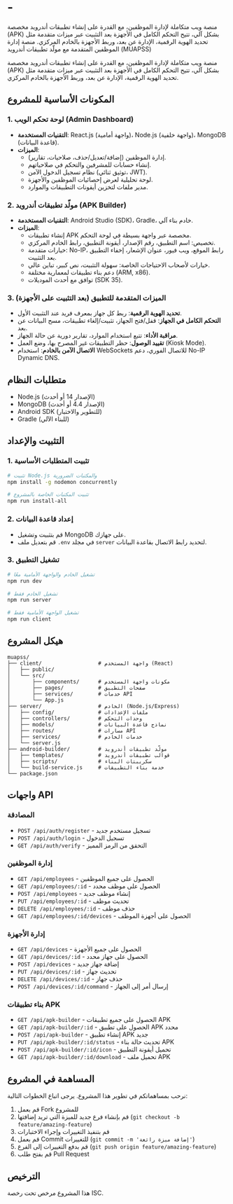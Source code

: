 # -
منصة ويب متكاملة لإدارة الموظفين، مع القدرة على إنشاء تطبيقات أندرويد مخصصة (APK) بشكل آلي، تتيح التحكم الكامل في الأجهزة بعد التثبيت عبر ميزات متقدمة مثل تحديد الهوية الرقمية، الإدارة عن بعد، وربط الأجهزة بالخادم المركزي.
منصة إدارة الموظفين المتقدمة مع مولّد تطبيقات أندرويد (MUAPSS)

منصة ويب متكاملة لإدارة الموظفين، مع القدرة على إنشاء تطبيقات أندرويد مخصصة (APK) بشكل آلي، تتيح التحكم الكامل في الأجهزة بعد التثبيت عبر ميزات متقدمة مثل تحديد الهوية الرقمية، الإدارة عن بعد، وربط الأجهزة بالخادم المركزي.

## المكونات الأساسية للمشروع

### 1. لوحة تحكم الويب (Admin Dashboard)
- **التقنيات المستخدمة**: React.js (واجهة أمامية)، Node.js (واجهة خلفية)، MongoDB (قاعدة البيانات).
- **الميزات**:
  - إدارة الموظفين (إضافة/تعديل/حذف، صلاحيات، تقارير).
  - إنشاء حسابات للمشرفين والتحكم في صلاحياتهم.
  - نظام تسجيل الدخول الآمن (توثيق ثنائي، JWT).
  - لوحة تحليلية لعرض إحصائيات الموظفين والأجهزة.
  - مدير ملفات لتخزين أيقونات التطبيقات والموارد.

### 2. مولّد تطبيقات أندرويد (APK Builder)
- **التقنيات المستخدمة**: Android Studio (SDK)، Gradle، خادم بناء آلي.
- **الميزات**:
  - إنشاء تطبيقات APK مخصصة عبر واجهة بسيطة في لوحة التحكم.
  - تخصيص: اسم التطبيق، رقم الإصدار، أيقونة التطبيق، رابط الخادم المركزي.
  - خيارات متقدمة: No-IP، رابط الموقع، ويب فيور، عنوان الإشعار، إخفاء التطبيق بعد التثبيت.
  - خيارات لأصحاب الاحتياجات الخاصة: سهولة التثبيت، نص كبير، تباين عالي.
  - دعم بناء تطبيقات لمعمارية مختلفة (ARM, x86).
  - توافق مع أحدث الموديلات (SDK 35).

### 3. الميزات المتقدمة للتطبيق (بعد التثبيت على الأجهزة)
- **تحديد الهوية الرقمية**: ربط كل جهاز بمعرف فريد عند التثبيت الأول.
- **التحكم الكامل في الجهاز**: قفل/فتح الجهاز، تثبيت/إلغاء تطبيقات، مسح البيانات عن بعد.
- **مراقبة الأداء**: تتبع استخدام الموارد، تقارير دورية عن حالة الجهاز.
- **تقييد الوصول**: حظر التطبيقات غير المصرح بها، وضع العمل (Kiosk Mode).
- **الاتصال الآمن بالخادم**: استخدام WebSockets للاتصال الفوري، دعم No-IP Dynamic DNS.

## متطلبات النظام

- Node.js (الإصدار 14 أو أحدث)
- MongoDB (الإصدار 4.4 أو أحدث)
- Android SDK (للتطوير والاختبار)
- Gradle (للبناء الآلي)

## التثبيت والإعداد

### 1. تثبيت المتطلبات الأساسية

```bash
# تثبيت Node.js والمكتبات الضرورية
npm install -g nodemon concurrently

# تثبيت المكتبات الخاصة بالمشروع
npm run install-all
```

### 2. إعداد قاعدة البيانات

- قم بتثبيت وتشغيل MongoDB على جهازك.
- قم بتعديل ملف `.env` في مجلد `server` لتحديد رابط الاتصال بقاعدة البيانات.

### 3. تشغيل التطبيق

```bash
# تشغيل الخادم والواجهة الأمامية معًا
npm run dev

# تشغيل الخادم فقط
npm run server

# تشغيل الواجهة الأمامية فقط
npm run client
```

## هيكل المشروع

```
muapss/
├── client/                  # واجهة المستخدم (React)
│   ├── public/
│   └── src/
│       ├── components/      # مكونات واجهة المستخدم
│       ├── pages/           # صفحات التطبيق
│       ├── services/        # خدمات API
│       └── App.js
├── server/                  # الخادم (Node.js/Express)
│   ├── config/              # ملفات الإعدادات
│   ├── controllers/         # وحدات التحكم
│   ├── models/              # نماذج قاعدة البيانات
│   ├── routes/              # مسارات API
│   ├── services/            # خدمات الخادم
│   └── server.js
├── android-builder/         # مولّد تطبيقات أندرويد
│   ├── templates/           # قوالب تطبيقات أندرويد
│   ├── scripts/             # سكريبتات البناء
│   └── build-service.js     # خدمة بناء التطبيقات
└── package.json
```

## واجهات API

### المصادقة
- `POST /api/auth/register` - تسجيل مستخدم جديد
- `POST /api/auth/login` - تسجيل الدخول
- `GET /api/auth/verify` - التحقق من الرمز المميز

### إدارة الموظفين
- `GET /api/employees` - الحصول على جميع الموظفين
- `GET /api/employees/:id` - الحصول على موظف محدد
- `POST /api/employees` - إنشاء موظف جديد
- `PUT /api/employees/:id` - تحديث موظف
- `DELETE /api/employees/:id` - حذف موظف
- `GET /api/employees/:id/devices` - الحصول على أجهزة الموظف

### إدارة الأجهزة
- `GET /api/devices` - الحصول على جميع الأجهزة
- `GET /api/devices/:id` - الحصول على جهاز محدد
- `POST /api/devices` - إضافة جهاز جديد
- `PUT /api/devices/:id` - تحديث جهاز
- `DELETE /api/devices/:id` - حذف جهاز
- `POST /api/devices/:id/command` - إرسال أمر إلى الجهاز

### بناء تطبيقات APK
- `GET /api/apk-builder` - الحصول على جميع تطبيقات APK
- `GET /api/apk-builder/:id` - الحصول على تطبيق APK محدد
- `POST /api/apk-builder` - إنشاء تطبيق APK جديد
- `PUT /api/apk-builder/:id/status` - تحديث حالة بناء APK
- `POST /api/apk-builder/:id/icon` - تحميل أيقونة التطبيق
- `GET /api/apk-builder/:id/download` - تحميل ملف APK

## المساهمة في المشروع

نرحب بمساهماتكم في تطوير هذا المشروع. يرجى اتباع الخطوات التالية:

1. قم بعمل Fork للمشروع
2. قم بإنشاء فرع جديد للميزة التي تريد إضافتها (`git checkout -b feature/amazing-feature`)
3. قم بتنفيذ التغييرات وإجراء الاختبارات
4. قم بعمل Commit للتغييرات (`git commit -m 'إضافة ميزة رائعة'`)
5. قم بدفع التغييرات إلى الفرع (`git push origin feature/amazing-feature`)
6. قم بفتح طلب Pull Request

## الترخيص

هذا المشروع مرخص تحت رخصة ISC.
